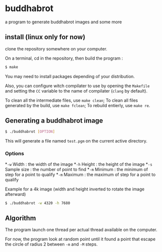 # buddhabrot
a program to generate buddhabrot images and some more

## install (linux only for now)
clone the repository somewhere on your computer.

On a terminal, cd in the repository, then build the program :

```sh
$ make
```

You may need to install packages depending of your distribution.

Also, you can configure witch compilater to use by opening the `Makefile` and setting the `CC` variable to the name of compilater (`clang` by default).

To clean all the intermediate files, use `make clean`; To clean all files generated by the build, use `make fclean`; To rebuild entierly, use `make re`.

## Generating a buddhabrot image

```sh
$ ./buddhabrot [OPTION]
```

This will generate a file named `test.pgm` on the current active directory.

### Options

 *`-w` Width : the width of the image
 *`-h` Height : the height of the image
 *`-s` Sample size : the number of point to find
 *`-m` Minimum : the minimum of step for a point to qualify
 *`-m` Maximum : the maximum of step for a point to qualify

Example for a 4k image (width and height inverted to rotate the image afterward)

```sh
$ ./buddhabrot -w 4320 -h 7680
```

## Algorithm

The program launch one thread per actual thread available on the computer.

For now, the program look at random point until it found a point that escape the circle of radius 2 between `-m` and `-M` steps.